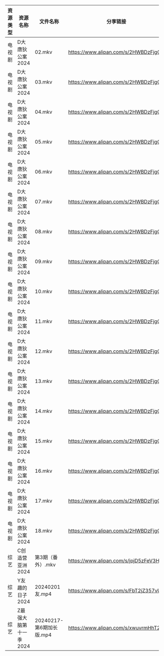 | 资源类型 | 资源名称          | 文件名称                | 分享链接                                 | 更新时间                |
| ---- | ------------- | ------------------- | ------------------------------------ | ------------------- |
| 电视剧  | D大唐狄公案2024    | 02.mkv              | https://www.alipan.com/s/2HWBDzFjgCU | 2024-02-18 10:46:09 |
| 电视剧  | D大唐狄公案2024    | 03.mkv              | https://www.alipan.com/s/2HWBDzFjgCU | 2024-02-18 10:46:09 |
| 电视剧  | D大唐狄公案2024    | 04.mkv              | https://www.alipan.com/s/2HWBDzFjgCU | 2024-02-18 10:46:08 |
| 电视剧  | D大唐狄公案2024    | 05.mkv              | https://www.alipan.com/s/2HWBDzFjgCU | 2024-02-18 10:46:08 |
| 电视剧  | D大唐狄公案2024    | 06.mkv              | https://www.alipan.com/s/2HWBDzFjgCU | 2024-02-18 10:46:08 |
| 电视剧  | D大唐狄公案2024    | 07.mkv              | https://www.alipan.com/s/2HWBDzFjgCU | 2024-02-18 10:46:07 |
| 电视剧  | D大唐狄公案2024    | 08.mkv              | https://www.alipan.com/s/2HWBDzFjgCU | 2024-02-18 10:46:07 |
| 电视剧  | D大唐狄公案2024    | 09.mkv              | https://www.alipan.com/s/2HWBDzFjgCU | 2024-02-18 10:46:07 |
| 电视剧  | D大唐狄公案2024    | 10.mkv              | https://www.alipan.com/s/2HWBDzFjgCU | 2024-02-18 10:46:07 |
| 电视剧  | D大唐狄公案2024    | 11.mkv              | https://www.alipan.com/s/2HWBDzFjgCU | 2024-02-18 10:46:06 |
| 电视剧  | D大唐狄公案2024    | 12.mkv              | https://www.alipan.com/s/2HWBDzFjgCU | 2024-02-18 10:46:06 |
| 电视剧  | D大唐狄公案2024    | 13.mkv              | https://www.alipan.com/s/2HWBDzFjgCU | 2024-02-18 10:46:06 |
| 电视剧  | D大唐狄公案2024    | 14.mkv              | https://www.alipan.com/s/2HWBDzFjgCU | 2024-02-18 10:46:05 |
| 电视剧  | D大唐狄公案2024    | 15.mkv              | https://www.alipan.com/s/2HWBDzFjgCU | 2024-02-18 10:46:05 |
| 电视剧  | D大唐狄公案2024    | 16.mkv              | https://www.alipan.com/s/2HWBDzFjgCU | 2024-02-18 10:46:05 |
| 电视剧  | D大唐狄公案2024    | 17.mkv              | https://www.alipan.com/s/2HWBDzFjgCU | 2024-02-18 10:46:04 |
| 电视剧  | D大唐狄公案2024    | 18.mkv              | https://www.alipan.com/s/2HWBDzFjgCU | 2024-02-18 10:46:04 |
| 综艺   | C创造营亚洲2024    | 第3期（番外）.mkv         | https://www.alipan.com/s/jpjD5zFeV3H | 2024-02-18 00:05:52 |
| 综艺   | Y友趣的日子2024    | 20240201友.mp4       | https://www.alipan.com/s/FbT2jZ357vU | 2024-02-18 00:06:29 |
| 综艺   | Z最强大脑第十一季2024 | 20240217-第6期加长版.mp4 | https://www.alipan.com/s/xwuvrmHhT2H | 2024-02-18 00:06:33 |
